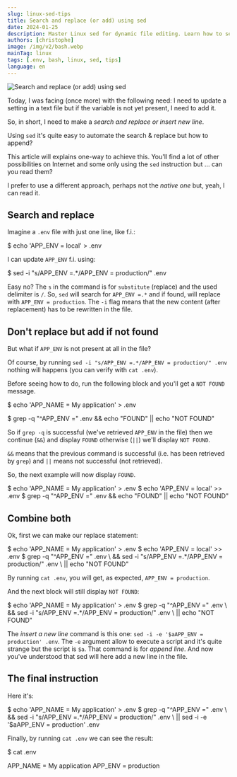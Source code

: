 ```yaml
---
slug: linux-sed-tips
title: Search and replace (or add) using sed
date: 2024-01-25
description: Master Linux sed for dynamic file editing. Learn how to search and replace an existing variable or seamlessly add a new line if the variable is not found in your configuration file.
authors: [christophe]
image: /img/v2/bash.webp
mainTag: linux
tags: [.env, bash, linux, sed, tips]
language: en
---
```

![Search and replace (or add) using sed](/img/v2/bash.webp)

Today, I was facing (once more) with the following need: I need to update a setting in a text file but if the variable is not yet present, I need to add it.

So, in short, I need to make a *search and replace or insert new line*.

Using `sed` it's quite easy to automate the search & replace but how to append?

<!-- truncate -->

This article will explains one-way to achieve this. You'll find a lot of other possibilities on Internet and some only using the `sed` instruction but ... can you read them?

I prefer to use a different approach, perhaps not the *native one* but, yeah, I can read it.

## Search and replace

Imagine a `.env` file with just one line, like f.i.:

<Terminal>
$ echo 'APP_ENV = local' > .env
</Terminal>

I can update `APP_ENV` f.i. using:

<Terminal>
$ sed -i "s/APP_ENV =.*/APP_ENV = production/" .env
</Terminal>

Easy no? The `s` in the command is for `substitute` (replace) and the used delimiter is `/`. So, `sed` will search for `APP_ENV =.*` and if found, will replace with `APP_ENV = production`. The `-i` flag means that the new content (after replacement) has to be rewritten in the file.

## Don't replace but add if not found

But what if `APP_ENV` is not present at all in the file?

Of course, by running `sed -i "s/APP_ENV =.*/APP_ENV = production/" .env` nothing will happens (you can verify with `cat .env`).

Before seeing how to do, run the following block and you'll get a `NOT FOUND` message.

<Terminal>
$ echo 'APP_NAME = My application' > .env

$ grep -q "^APP_ENV =" .env && echo "FOUND" || echo "NOT FOUND"

</Terminal>

So if `grep -q` is successful (we've retrieved `APP_ENV` in the file) then we continue (`&&`) and display `FOUND` otherwise (`||`) we'll display `NOT FOUND`.

`&&` means that the previous command is successful (i.e. has been retrieved by `grep`) and `||` means not successful (not retrieved).

So, the next example will now display `FOUND`.

<Terminal>
$ echo 'APP_NAME = My application' > .env
$ echo 'APP_ENV = local' >> .env
$ grep -q "^APP_ENV =" .env && echo "FOUND" || echo "NOT FOUND"
</Terminal>

## Combine both

Ok, first we can make our replace statement:

<Terminal>
$ echo 'APP_NAME = My application' > .env
$ echo 'APP_ENV = local' >> .env
$ grep -q "^APP_ENV =" .env \
    && sed -i "s/APP_ENV =.*/APP_ENV = production/" .env \
    || echo "NOT FOUND"
</Terminal>

By running `cat .env`, you will get, as expected, `APP_ENV = production`.

And the next block will still display `NOT FOUND`:

<Terminal>
$ echo 'APP_NAME = My application' > .env
$ grep -q "^APP_ENV =" .env \
    && sed -i "s/APP_ENV =.*/APP_ENV = production/" .env \
    || echo "NOT FOUND"
</Terminal>

The *insert a new line* command is this one: `sed -i -e '$aAPP_ENV = production' .env`. The `-e` argument allow to execute a script and it's quite strange but the script is `$a`. That command is for *append line*. And now you've understood that sed will here add a new line in the file.

## The final instruction

Here it's:

<Terminal>
$ echo 'APP_NAME = My application' > .env
$ grep -q "^APP_ENV =" .env \
    && sed -i "s/APP_ENV =.*/APP_ENV = production/" .env \
    || sed -i -e '$aAPP_ENV = production' .env
</Terminal>

Finally, by running `cat .env` we can see the result:

<Terminal>
$ cat .env

APP_NAME = My application
APP_ENV = production
</Terminal>